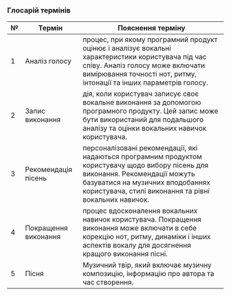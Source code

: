 ### Глосарій термінів
| № | Термін | Пояснення терміну |
| - | ------ | ----------------- |
| 1 | Аналіз голосу | процес, при якому програмний продукт оцінює і аналізує вокальні характеристики користувача під час співу. Аналіз голосу може включати вимірювання точності нот, ритму, інтонації та інших параметрів голосу. |
| 2 | Запис виконання | дія, коли користувач записує своє вокальне виконання за допомогою програмного продукту. Цей запис може бути використаний для подальшого аналізу та оцінки вокальних навичок користувача. |
| 3 | Рекомендація пісень | персоналізовані рекомендації, які надаються програмним продуктом користувачу щодо вибору пісень для виконання. Рекомендації можуть базуватися на музичних вподобаннях користувача, стилі виконання та рівні вокальних навичок. |
| 4 | Покращення виконання | процес вдосконалення вокальних навичок користувача. Покращення виконання може включати в себе корекцію нот, ритму, динаміки і інших аспектів вокалу для досягнення кращого виконання пісні. |
| 5 | Пісня | Музичний твір, який включає музичну композицію, інформацію про автора та час створення.
